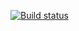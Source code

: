 [![Build status](https://ci.appveyor.com/api/projects/status/bymqc43034ao2g0q?svg=true)](https://ci.appveyor.com/project/paveldm744/apici)